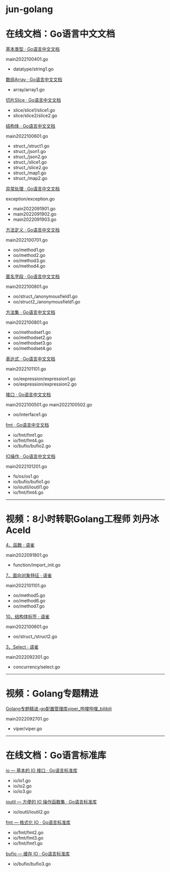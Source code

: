 # jun-golang

# 在线文档：Go语言中文文档

[基本类型 · Go语言中文文档](https://www.topgoer.com/go%E5%9F%BA%E7%A1%80/%E5%9F%BA%E6%9C%AC%E7%B1%BB%E5%9E%8B.html)

main2022100401.go
* datatype/string1.go

[数组Array · Go语言中文文档](https://www.topgoer.com/go%E5%9F%BA%E7%A1%80/%E6%95%B0%E7%BB%84Array.html)

* array/array1.go

[切片Slice · Go语言中文文档](https://www.topgoer.com/go%E5%9F%BA%E7%A1%80/%E5%88%87%E7%89%87Slice.html)

* slice/slice1/slice1.go
* slice/slice2/slice2.go

[结构体 · Go语言中文文档](https://www.topgoer.com/go%E5%9F%BA%E7%A1%80/%E7%BB%93%E6%9E%84%E4%BD%93.html)

main2022100601.go
* struct_/struct1.go
* struct_/json1.go
* struct_/json2.go
* struct_/slice1.go
* struct_/slice2.go
* struct_/map1.go
* struct_/map2.go


[异常处理 · Go语言中文文档](https://www.topgoer.com/%E5%87%BD%E6%95%B0/%E5%BC%82%E5%B8%B8%E5%A4%84%E7%90%86.html)

exception/exception.go
* main2022091901.go
* main2022091902.go
* main2022091903.go

[方法定义 · Go语言中文文档](https://www.topgoer.com/%E6%96%B9%E6%B3%95/%E6%96%B9%E6%B3%95%E5%AE%9A%E4%B9%89.html)

main2022100701.go
* oo/method1.go
* oo/method2.go
* oo/method3.go
* oo/method4.go

[匿名字段 · Go语言中文文档](https://www.topgoer.com/%E6%96%B9%E6%B3%95/%E5%8C%BF%E5%90%8D%E5%AD%97%E6%AE%B5.html)

main2022100801.go
* oo/struct_/anonymousfield1.go
* oo/struct2_/anonymousfield1.go

[方法集 · Go语言中文文档](https://www.topgoer.com/%E6%96%B9%E6%B3%95/%E6%96%B9%E6%B3%95%E9%9B%86.html)

main2022100801.go
* oo/methodset1.go
* oo/methodset2.go
* oo/methodset3.go
* oo/methodset4.go

[表达式 · Go语言中文文档](https://www.topgoer.com/%E6%96%B9%E6%B3%95/%E8%A1%A8%E8%BE%BE%E5%BC%8F.html)

main2022101101.go
* oo/expression/expression1.go
* oo/expression/expression2.go

[接口 · Go语言中文文档](https://www.topgoer.com/%E9%9D%A2%E5%90%91%E5%AF%B9%E8%B1%A1/%E6%8E%A5%E5%8F%A3.html)

main2022100501.go
main2022100502.go
* oo/interface1.go

[fmt · Go语言中文文档](https://www.topgoer.com/%E5%B8%B8%E7%94%A8%E6%A0%87%E5%87%86%E5%BA%93/fmt.html)

* io/fmt/fmt1.go
* io/fmt/fmt4.go
* io/bufio/bufio2.go


[IO操作 · Go语言中文文档](https://www.topgoer.com/%E5%B8%B8%E7%94%A8%E6%A0%87%E5%87%86%E5%BA%93/IO%E6%93%8D%E4%BD%9C.html)

main2022101201.go
* fs/os/os1.go
* io/bufio/bufio1.go
* io/ioutil/ioutil1.go
* io/fmt/fmt4.go


---


# 视频：8小时转职Golang工程师 刘丹冰Aceld

[4、函数 · 语雀](https://www.yuque.com/aceld/mo95lb/kk9cvo)

main2022091801.go
* function/import_init.go

[7、面向对象特征 · 语雀](https://www.yuque.com/aceld/mo95lb/aoxo9v)

main2022101101.go
* oo/method5.go
* oo/method6.go
* oo/method7.go

[10、结构体标签 · 语雀](https://www.yuque.com/aceld/mo95lb/ybul6x)

main2022100601.go
* oo/struct_/struct2.go

[3、Select · 语雀](https://www.topgoer.com/%E5%87%BD%E6%95%B0/%E5%BC%82%E5%B8%B8%E5%A4%84%E7%90%86.html)

main2022092301.go
* concurrency/select.go



---


# 视频：Golang专题精进

[Golang专题精进-go配置管理库viper_哔哩哔哩_bilibili](https://www.bilibili.com/video/BV1G5411S7w6/)

main2022092701.go
* viper/viper.go


---



# 在线文档：Go语言标准库

[io — 基本的 IO 接口 · Go语言标准库](https://books.studygolang.com/The-Golang-Standard-Library-by-Example/chapter01/01.1.html)

* io/io1.go
* io/io2.go
* io/io3.go

[ioutil — 方便的 IO 操作函数集 · Go语言标准库](https://books.studygolang.com/The-Golang-Standard-Library-by-Example/chapter01/01.2.html)

* io/ioutil/ioutil2.go

[fmt — 格式化 IO · Go语言标准库](https://books.studygolang.com/The-Golang-Standard-Library-by-Example/chapter01/01.3.html)

* io/fmt/fmt2.go
* io/fmt/fmt3.go
* io/fmt/fmt1.go

[bufio — 缓存 IO · Go语言标准库](https://books.studygolang.com/The-Golang-Standard-Library-by-Example/chapter01/01.4.html)

* io/bufio/bufio3.go

